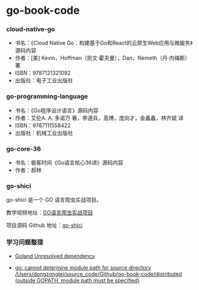 # go-book-code

### cloud-native-go
- 书名：《Cloud Native Go：构建基于Go和React的云原生Web应用与微服务》源码内容
- 作者：[美] Kevin，Hoffman（凯文·霍夫曼），Dan，Nemeth（丹·内梅斯） 著
- ISBN：9787121321092
- 出版社：电子工业出版社

### go-programming-language
- 书名：《Go程序设计语言》源码内容
- 作者：艾伦A. A. 多诺万 著，李道兵，高博，庞向才，金鑫鑫，林齐斌 译
- ISBN：9787111558422
- 出版社：机械工业出版社

### go-core-36
- 书名：极客时间《Go语言核心36讲》源码内容
- 作者：郝林

### go-shici

go-shici 是一个 GO 语言爬虫实战项目。

教学视频地址：[GO语言爬虫实战项目](https://www.bilibili.com/video/BV1KJ411c7eD?spm_id_from=333.999.0.0)

项目源码 Github 地址：[go-shici](https://github.com/markusleevip/go-shici)

### 学习问题整理

- [Goland Unresolved dependency](https://www.xiejiahe.com/blog/detail/5f6b4291cf96c57784c088b7)

- [go: cannot determine module path for source directory /Users/dongzonglei/source_code/Github/go-book-code/distributed (outside GOPATH, module path must be specified)
  ](https://blog.csdn.net/ciel_yu/article/details/107847578)